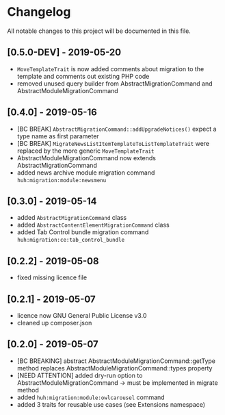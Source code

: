 # Changelog
All notable changes to this project will be documented in this file.

## [0.5.0-DEV] - 2019-05-20

* `MoveTemplateTrait` is now added comments about migration to the template and comments out existing PHP code
* removed unused query builder from AbstractMigrationCommand and AbstractModuleMigrationCommand

## [0.4.0] - 2019-05-16

* [BC BREAK] `AbstractMigrationCommand::addUpgradeNotices()` expect a type name as first parameter
* [BC BREAK] `MigrateNewsListItemTemplateToListTemplateTrait` were replaced by the more generic `MoveTemplateTrait`
* AbstractModuleMigrationCommand now extends AbstractMigrationCommand
* added news archive module migration command `huh:migration:module:newsmenu`

## [0.3.0] - 2019-05-14

* added `AbstractMigrationCommand` class
* added `AbstractContentElementMigrationCommand` class
* added Tab Control bundle migration command `huh:migration:ce:tab_control_bundle`

## [0.2.2] - 2019-05-08

* fixed missing licence file

## [0.2.1] - 2019-05-07

* licence now GNU General Public License v3.0
* cleaned up composer.json

## [0.2.0] - 2019-05-07

* [BC BREAKING] abstract AbstractModuleMigrationCommand::getType method replaces AbstractModuleMigrationCommand::types property
* [NEED ATTENTION] added dry-run option to AbstractModuleMigrationCommand -> must be implemented in migrate method
* added `huh:migration:module:owlcarousel` command
* added 3 traits for reusable use cases (see Extensions namespace)
